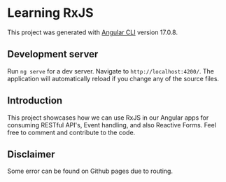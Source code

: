 # Learning RxJS

This project was generated with [Angular CLI](https://github.com/angular/angular-cli) version 17.0.8.

## Development server

Run `ng serve` for a dev server. Navigate to `http://localhost:4200/`. The application will automatically reload if you change any of the source files.

## Introduction

This project showcases how we can use RxJS in our Angular apps for consuming RESTful API's, Event handling, and also Reactive Forms.
Feel free to comment and contribute to the code.

## Disclaimer

Some error can be found on Github pages due to routing.
